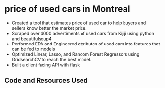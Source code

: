 # price of used cars in Montreal
+ Created a tool that estimates price of used car to help buyers and sellers know better the market price.
+ Scraped over 4000 advertiments of used cars from Kijiji using python and beautifulsoup4
+ Performed EDA and Engineered attributes of used cars into features that can be fed to models
+ Optimized Linear, Lasso, and Random Forest Regressors using GridsearchCV to reach the best model.
+ Built a client facing API with flask

## Code and Resources Used
